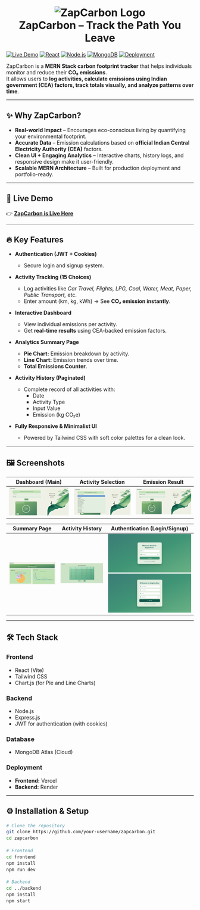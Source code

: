 <h1 align="center">
  <img src="https://i.pinimg.com/736x/33/62/2b/33622bb037899d9c7b2d9bc8355c8f47.jpg" alt="ZapCarbon Logo" height="120"/>
  <br>
  ZapCarbon – Track the Path You Leave
</h1>


[![Live Demo](https://img.shields.io/badge/Live%20Demo-Click%20Here-brightgreen?style=for-the-badge&logo=vercel)](https://zap-carbon-ui.vercel.app/)
[![React](https://img.shields.io/badge/Frontend-React%20(Vite)%20%2B%20Tailwind-blue?style=for-the-badge&logo=react)](https://react.dev/)
[![Node.js](https://img.shields.io/badge/Backend-Node.js%20%2B%20Express-green?style=for-the-badge&logo=node.js)](https://nodejs.org/)
[![MongoDB](https://img.shields.io/badge/Database-MongoDB%20Atlas-brightgreen?style=for-the-badge&logo=mongodb)](https://www.mongodb.com/atlas)
[![Deployment](https://img.shields.io/badge/Deployed%20On-Vercel%20%26%20Render-black?style=for-the-badge&logo=vercel)](https://zap-carbon-ui.vercel.app/)

ZapCarbon is a **MERN Stack carbon footprint tracker** that helps individuals monitor and reduce their **CO₂ emissions**.  
It allows users to **log activities, calculate emissions using Indian government (CEA) factors, track totals visually, and analyze patterns over time**.  

---

## ✨ Why ZapCarbon?

- **Real-world Impact** – Encourages eco-conscious living by quantifying your environmental footprint.  
- **Accurate Data** – Emission calculations based on **official Indian Central Electricity Authority (CEA)** factors.  
- **Clean UI + Engaging Analytics** – Interactive charts, history logs, and responsive design make it user-friendly.  
- **Scalable MERN Architecture** – Built for production deployment and portfolio-ready.

---

## 🚀 Live Demo  
👉 [**ZapCarbon is Live Here**](https://zap-carbon-ui.vercel.app/)

---

## 🔥 Key Features

- **Authentication (JWT + Cookies)**  
  - Secure login and signup system.

- **Activity Tracking (15 Choices)**  
  - Log activities like *Car Travel, Flights, LPG, Coal, Water, Meat, Paper, Public Transport,* etc.
  - Enter amount (km, kg, kWh) → See **CO₂ emission instantly**.

- **Interactive Dashboard**  
  - View individual emissions per activity.
  - Get **real-time results** using CEA-backed emission factors.

- **Analytics Summary Page**  
  - **Pie Chart:** Emission breakdown by activity.  
  - **Line Chart:** Emission trends over time.  
  - **Total Emissions Counter**.

- **Activity History (Paginated)**  
  - Complete record of all activities with:
    - Date  
    - Activity Type  
    - Input Value  
    - Emission (kg CO₂e)

- **Fully Responsive & Minimalist UI**  
  - Powered by Tailwind CSS with soft color palettes for a clean look.

---

## 🖼️ Screenshots

| Dashboard (Main) | Activity Selection | Emission Result |
|------------------|--------------------|-----------------|
| ![Dashboard](./ZapCarbon_UI/src/assets/Dashboard_page_ss.png) | ![Activity Selection](./ZapCarbon_UI/src/assets/Activity_ss.png) | ![Result](./ZapCarbon_UI/src/assets/Emission_ss.png) |

| Summary Page | Activity History | Authentication (Login/Signup) |
|--------------|------------------|-------------------------------|
| ![Summary](./ZapCarbon_UI/src/assets/Summary_page_ss.png) | ![History](./ZapCarbon_UI/src/assets/History_page_ss.png) | ![Login](./ZapCarbon_UI/src/assets/Login_page_ss.png) ![Signup](./ZapCarbon_UI/src/assets/Signup_page_ss.png) |

---

## 🛠️ Tech Stack

### **Frontend**
- React (Vite)
- Tailwind CSS  
- Chart.js (for Pie and Line Charts)

### **Backend**
- Node.js  
- Express.js  
- JWT for authentication (with cookies)

### **Database**
- MongoDB Atlas (Cloud)

### **Deployment**
- **Frontend:** Vercel  
- **Backend:** Render  

---

## ⚙️ Installation & Setup

```bash
# Clone the repository
git clone https://github.com/your-username/zapcarbon.git
cd zapcarbon

# Frontend
cd frontend
npm install
npm run dev

# Backend
cd ../backend
npm install
npm start
